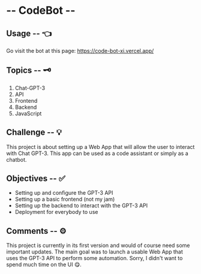 # -- CodeBot --

## Usage -- 👈

Go visit the bot at this page: https://code-bot-xi.vercel.app/

## Topics -- 🗝
1. Chat-GPT-3
2. API
3. Frontend
4. Backend
5. JavaScript

## Challenge -- 💡
This project is about setting up a Web App that will allow the user to interact with Chat GPT-3. This app can be used as a code assistant or simply as a chatbot.

## Objectives -- ✅
- Setting up and configure the GPT-3 API
- Setting up a basic frontend (not my jam)
- Setting up the backend to interact with the GPT-3 API
- Deployment for everybody to use

## Comments -- ⚙️
This project is currently in its first version and would of course need some important updates. The main goal was to launch a usable Web App that uses the GPT-3 API to perform some automation. Sorry, I didn't want to spend much time on the UI 😋.
